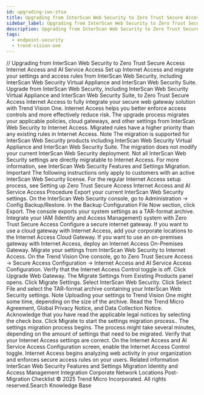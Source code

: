 ```yaml
---
id: upgrading-iws-ztsa
title: Upgrading from InterScan Web Security to Zero Trust Secure Access Internet Access and AI Service Access
sidebar_label: Upgrading from InterScan Web Security to Zero Trust Secure Access Internet Access and AI Service Access
description: Upgrading from InterScan Web Security to Zero Trust Secure Access Internet Access and AI Service Access
tags:
  - endpoint-security
  - trend-vision-one
---
```


/*<![CDATA[*/ $('#title').html($('meta[name=map-description]').attr('content')); /*]]>*/ Upgrading from InterScan Web Security to Zero Trust Secure Access Internet Access and AI Service Access Set up Internet Access and migrate your settings and access rules from InterScan Web Security, including InterScan Web Security Virtual Appliance and InterScan Web Security Suite. Upgrade from InterScan Web Security, including InterScan Web Security Virtual Appliance and InterScan Web Security Suite, to Zero Trust Secure Access Internet Access to fully integrate your secure web gateway solution with Trend Vision One. Internet Access helps you better enforce access controls and more effectively reduce risk. The upgrade process migrates your applicable policies, cloud gateways, and other settings from InterScan Web Security to Internet Access. Migrated rules have a higher priority than any existing rules in Internet Access. Note The migration is supported for InterScan Web Security products including InterScan Web Security Virtual Appliance and InterScan Web Security Suite. The migration does not modify your current InterScan Web Security deployment. Not all InterScan Web Security settings are directly migratable to Internet Access. For more information, see InterScan Web Security Features and Settings Migration. Important The following instructions only apply to customers with an active InterScan Web Security license. For the regular Internet Access setup process, see Setting up Zero Trust Secure Access Internet Access and AI Service Access Procedure Export your current InterScan Web Security settings. On the InterScan Web Security console, go to Administration → Config Backup/Restore. In the Backup Configuration File Now section, click Export. The console exports your system settings as a TAR-format archive. Integrate your IAM (Identity and Access Management) system with Zero Trust Secure Access Configure a secure internet gateway. If you want to use a cloud gateway with Internet Access, add your corporate locations to the Internet Access Cloud Gateway. If you want to use an on-premises gateway with Internet Access, deploy an Internet Access On-Premises Gateway. Migrate your settings from InterScan Web Security to Internet Access. On the Trend Vision One console, go to Zero Trust Secure Access → Secure Access Configuration → Internet Access and AI Service Access Configuration. Verify that the Internet Access Control toggle is off. Click Upgrade Web Gateway. The Migrate Settings from Existing Products panel opens. Click Migrate Settings. Select InterScan Web Security. Click Select File and select the TAR-format archive containing your InterScan Web Security settings. Note Uploading your settings to Trend Vision One might some time, depending on the size of the archive. Read the Trend Micro Agreement, Global Privacy Notice, and Data Collection Notice. Acknowledge that you have read the applicable legal notices by selecting the check box. Click Migrate to start the settings migration process.. The settings migration process begins. The process might take several minutes, depending on the amount of settings that need to be migrated. Verify that your Internet Access settings are correct. On the Internet Access and AI Service Access Configuration screen, enable the Internet Access Control toggle. Internet Access begins analyzing web activity in your organization and enforces secure access rules on your users. Related information InterScan Web Security Features and Settings Migration Identity and Access Management Integration Corporate Network Locations Post-Migration Checklist © 2025 Trend Micro Incorporated. All rights reserved.Search Knowledge Base